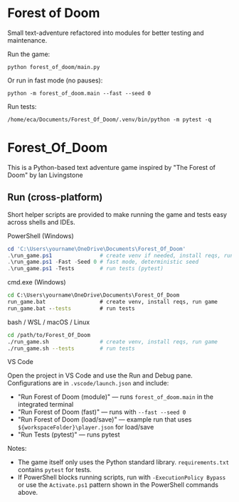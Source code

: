 # Forest of Doom

Small text-adventure refactored into modules for better testing and maintenance.

Run the game:

```
python forest_of_doom/main.py
```

Or run in fast mode (no pauses):

```
python -m forest_of_doom.main --fast --seed 0
```

Run tests:

```
/home/eca/Documents/Forest_Of_Doom/.venv/bin/python -m pytest -q
```
# Forest_Of_Doom
This is a Python-based text adventure game inspired by "The Forest of Doom" by Ian Livingstone

## Run (cross-platform)

Short helper scripts are provided to make running the game and tests easy across shells and IDEs.

PowerShell (Windows)
```powershell
cd 'C:\Users\yourname\OneDrive\Documents\Forest_Of_Doom'
.\run_game.ps1               # create venv if needed, install reqs, run game interactively
.\run_game.ps1 -Fast -Seed 0 # fast mode, deterministic seed
.\run_game.ps1 -Tests        # run tests (pytest)
```

cmd.exe (Windows)
```cmd
cd C:\Users\yourname\OneDrive\Documents\Forest_Of_Doom
run_game.bat                 # create venv, install reqs, run game
run_game.bat --tests         # run tests
```

bash / WSL / macOS / Linux
```bash
cd /path/to/Forest_Of_Doom
./run_game.sh                # create venv, install reqs, run game
./run_game.sh --tests        # run tests
```

VS Code

Open the project in VS Code and use the Run and Debug pane. Configurations are in `.vscode/launch.json` and include:

 - "Run Forest of Doom (module)" — runs `forest_of_doom.main` in the integrated terminal
- "Run Forest of Doom (fast)" — runs with `--fast --seed 0`
- "Run Forest of Doom (load/save)" — example run that uses `${workspaceFolder}\player.json` for load/save
- "Run Tests (pytest)" — runs pytest

Notes:
- The game itself only uses the Python standard library. `requirements.txt` contains `pytest` for tests.
- If PowerShell blocks running scripts, run with `-ExecutionPolicy Bypass` or use the `Activate.ps1` pattern shown in the PowerShell commands above.

